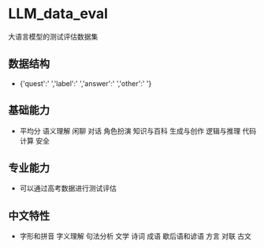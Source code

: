 # LLM_data_eval
大语言模型的测试评估数据集

## 数据结构
* {'quest':' ','label':' ','answer':' ','other':' '}

## 基础能力
* 平均分	语义理解	闲聊	对话	角色扮演	知识与百科	生成与创作	逻辑与推理	代码	计算	安全


## 专业能力
* 可以通过高考数据进行测试评估


## 中文特性
* 字形和拼音	字义理解	句法分析	文学	诗词	成语	歇后语和谚语	方言	对联	古文
